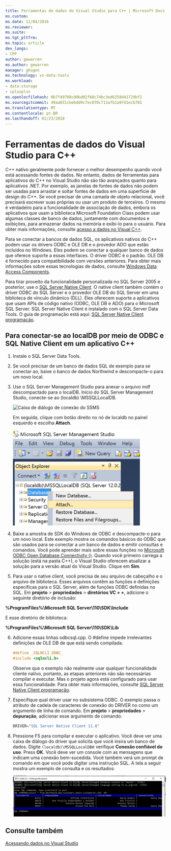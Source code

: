 ```yaml
---
title: Ferramentas de dados do Visual Studio para C++ | Microsoft Docs
ms.custom: 
ms.date: 11/04/2016
ms.reviewer: 
ms.suite: 
ms.tgt_pltfrm: 
ms.topic: article
dev_langs:
- CPP
author: gewarren
ms.author: gewarren
manager: ghogen
ms.technology: vs-data-tools
ms.workload:
- data-storage
- cplusplus
ms.openlocfilehash: 0b7f49708c00bd02fb8c74bc3ed6258d41729bf2
ms.sourcegitcommit: 49aa031cbebdd9c7ec070c713afb1a97d1ecb701
ms.translationtype: MT
ms.contentlocale: pt-BR
ms.lasthandoff: 01/23/2018
---
```

# <a name="visual-studio-data-tools-for-c"></a>Ferramentas de dados do Visual Studio para C++

C++ nativo geralmente pode fornecer o melhor desempenho quando você está acessando fontes de dados. No entanto, dados de ferramentas para aplicativos do C++ no Visual Studio não são tão avançados quanto para aplicativos .NET. Por exemplo, as janelas de fontes de dados não podem ser usadas para arrastar e soltar fontes de dados em uma superfície de design do C++. Se você precisar de uma camada de objeto relacional, você precisará escrever suas próprias ou usar um produto de terceiros.  O mesmo é verdadeiro para a funcionalidade de associação de dados, embora os aplicativos que usam a biblioteca Microsoft Foundation Class podem usar algumas classes de banco de dados, juntamente com documentos e exibições, para armazenar dados na memória e exibi-lo para o usuário. Para obter mais informações, consulte [acesso a dados no Visual C++](/cpp/data/data-access-in-cpp).

Para se conectar a bancos de dados SQL, os aplicativos nativos do C++ podem usar os drivers ODBC e OLE DB e o provedor ADO que estão incluídos no Windows. Eles podem se conectar a qualquer banco de dados que oferece suporte a essas interfaces. O driver ODBC é o padrão. OLE DB é fornecido para compatibilidade com versões anteriores. Para obter mais informações sobre essas tecnologias de dados, consulte [Windows Data Access Components](https://msdn.microsoft.com/library/windows/desktop/aa968814.aspx).

Para tirar proveito da funcionalidade personalizada no SQL Server 2005 e posterior, use o [SQL Server Native Client](/sql/relational-databases/native-client/sql-server-native-client). O native client também contém o driver ODBC do SQL Server e o provedor OLE DB do SQL Server em uma biblioteca de vínculo dinâmico (DLL). Eles oferecem suporte a aplicativos que usam APIs de código nativo (ODBC, OLE DB e ADO) para o Microsoft SQL Server.  SQL Server Native Client é instalado com o SQL Server Data Tools. O guia de programação está aqui: [SQL Server Native Client programação](/sql/relational-databases/native-client/sql-server-native-client-programming).

## <a name="to-connect-to-localdb-through-odbc-and-sql-native-client-from-a-c-application"></a>Para conectar-se ao localDB por meio de ODBC e SQL Native Client em um aplicativo C++  
  
1.  Instale o SQL Server Data Tools.  
  
2.  Se você precisar de um banco de dados SQL de exemplo para se conectar ao, baixe o banco de dados Northwind e descompacte-o para um novo local.  
  
3.  Use o SQL Server Management Studio para anexar o arquivo mdf descompactado para o localDB. Início do SQL Server Management Studio, conecte-se ao (localdb) \MSSQLLocalDB.  
  
     ![Caixa de diálogo de conexão do SSMS](../data-tools/media/raddata-ssms-connect-dialog.png "raddata SSMS caixa de diálogo de conexão")  
  
     Em seguida, clique com botão direito no nó de localdb no painel esquerdo e escolha **Attach**.  
  
     ![SSMS anexar banco de dados](../data-tools/media/raddata-ssms-attach-database.png "raddata SSMS anexar banco de dados")  
  
4.  Baixe a amostra de SDK do Windows de ODBC e descompacte-o para um novo local. Este exemplo mostra os comandos básicos do ODBC que são usados para se conectar a um banco de dados e emitir consultas e comandos. Você pode aprender mais sobre essas funções no [Microsoft ODBC Open Database Connectivity ()](/sql/odbc/microsoft-open-database-connectivity-odbc). Quando você primeiro carrega a solução (está na pasta C++), o Visual Studio oferecem atualizar a solução para a versão atual do Visual Studio. Clique em **Sim**.
  
5.  Para usar o native client, você precisa de seu arquivo de cabeçalho e o arquivo de biblioteca. Esses arquivos contêm as funções e definições específicas para o SQL Server, além de funções ODBC definidas no SQL. Em **projeto** > **propriedades** > **diretórios VC + +**, adicione o seguinte diretório de inclusão:

**%ProgramFiles%\Microsoft SQL Server\110\SDK\Include**

E esse diretório de biblioteca:

**%ProgramFiles%\Microsoft SQL Server\110\SDK\Lib**

6.  Adicione essas linhas odbcsql.cpp. O #define impede irrelevantes definições de OLE DB de que está sendo compilada.  
  
    ```cpp
    #define _SQLNCLI_ODBC_  
    #include <sqlncli.h>  
    ```  
  
    Observe que o exemplo não realmente usar qualquer funcionalidade cliente nativo, portanto, as etapas anteriores não são necessárias compilar e executar. Mas o projeto agora está configurado para usar essa funcionalidade. Para obter mais informações, consulte [SQL Server Native Client programação](/sql/relational-databases/native-client/sql-server-native-client).  
  
7.  Especifique qual driver usar no subsistema ODBC. O exemplo passa o atributo de cadeia de caracteres de conexão do DRIVER no como um argumento de linha de comando. Em **projeto** > **propriedades** > **depuração**, adicionar esse argumento de comando:  
  
    ```cpp
    DRIVER="SQL Server Native Client 11.0"  
    ```  
  
8.  Pressione F5 para compilar e executar o aplicativo. Você deve ver uma caixa de diálogo do driver que solicita que você insira um banco de dados. Digite `(localdb)\MSSQLLocalDB`e verifique **Conexão confiável do uso**. Press **OK**. Você deve ver um console com as mensagens que indicam uma conexão bem-sucedida. Você também verá um prompt de comando em que você pode digitar uma instrução SQL. A tela a seguir mostra um exemplo de consulta e os resultados:  
  
     ![Saída de consulta de exemplo do ODBC](../data-tools/media/raddata-odbc-sample-query-output.png "raddata saída de consulta de exemplo do ODBC")  
  
## <a name="see-also"></a>Consulte também

[Acessando dados no Visual Studio](../data-tools/accessing-data-in-visual-studio.md)